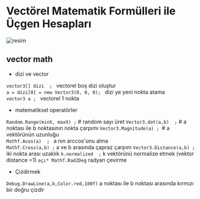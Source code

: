 # Vectörel Matematik Formülleri ile Üçgen Hesapları

![resim](https://images.squarespace-cdn.com/content/5c8c4dd190f904ba4fd6c023/1559766069525-6W7SD5K94SG4YHT7CYZX/shutterstock_795328972.jpg?format=1500w&content-type=image%2Fjpeg)

## vector math

+ dizi ve vector 

`vector3[] dizi  ; ` 					vectorel boş dizi oluştur	
`a = dizi[0] = new Vector3(0, 0, 0); `	dizi ye yeni nokta atama  
`vector3 a ; `						 	vectorel 1 nokta   
 
+ matematiksel operatörler
 
`Random.Range(minX, maxX) ;` # 		random sayı üret
`Vector3.dot(a,b)  ;` #          	a noktası ile b noktasının nokta çarpımı
`Vector3.Magnitude(a) ; `#       	a vektörünün uzunluğu   
`Mathf.Acos(a)  ; `					a nın arccos'unu alma  
`Mathf.Cross(a,b) ;`            	a ve b arasında çapraz çarpım
`Vector3.Distance(a,b) ;` 			iki nokta arası uzaklık
`k.normalized  ;`					k vektörünü normalize etmek (vektor distance =1)
`açı* Mathf.Rad2Deg`				radyan çevirme

+ Çizdirmek

`Debug.DrawLine(a,b,Color.red,100f)`	a noktası ile b noktası arasında kırmızı bir doğru çizdir